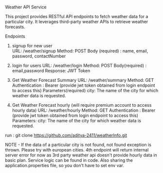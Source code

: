 Weather API Service

This project provides RESTful API endpoints to fetch weather data for a particular city. It leverages third-party weather APIs to retrieve weather forecasts.

Endpoints
1. signup for new user  
URL: /weather/signup
Method: POST
Body (required) : name, email, password, contactNumber

2. login for users
URL: /weather/login
Method: POST
Body(required) : email,password
Response: JWT Token

3. Get Weather Forecast Summary
URL: /weather/summary
Method: GET
Authentication : Bearer (provide jwt token obtained from login endpoint to access this)
Parameters(required)
city: The name of the city for which weather data is requested.

4. Get Weather Forecast hourly (will require premium account to access hourly data)
URL: /weather/hourly
Method: GET
Authentication : Bearer (provide jwt token obtained from login endpoint to access this)
Parameters:
city: The name of the city for which weather data is requested.

run : git clone https://github.com/aditya-2411/weatherInfo.git

NOTE - If the data of a particular city is not found, not found exception is thrown. Please try with european cities.
4th endpoint will return internal server error for now as 3rd party weather api doesn't provide hourly data in basic plan. Service logic can be found in code.
Also sharing the application.properties file, so you don't have to set env var.

